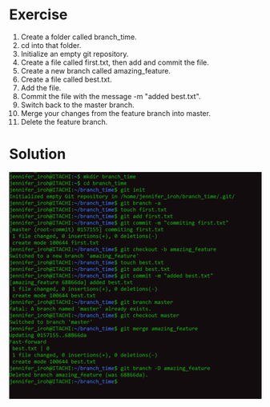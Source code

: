 # Exercise

1.	Create a folder called branch_time.
2.	cd into that folder.
3.	Initialize an empty git repository.
4.	Create a file called first.txt, then add and commit the file.
5.	Create a new branch called amazing_feature.
6.	Create a file called best.txt.
7.	Add the file.
8.	Commit the file with the message -m "added best.txt".
9.	Switch back to the master branch.
10.	Merge your changes from the feature branch into master.
11.	Delete the feature branch.

# Solution

![](branch.png)